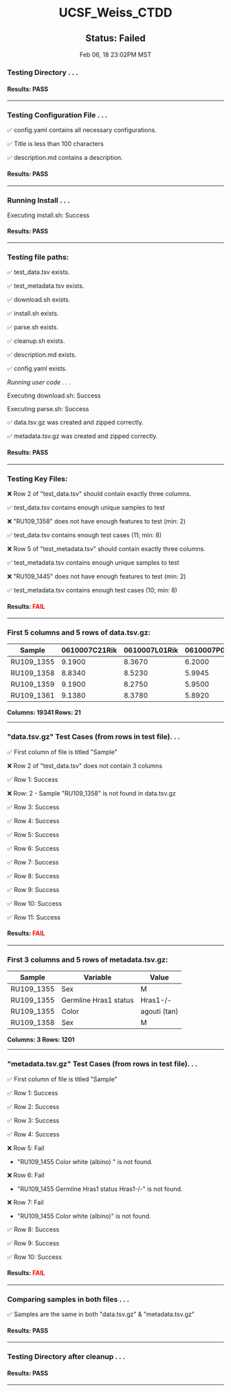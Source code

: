 <h1><center>UCSF_Weiss_CTDD</center></h1>
<h2><center> Status: Failed </center></h2>
<center>Feb 06, 18 23:02PM MST</center>


### Testing Directory . . .

#### Results: PASS
---
### Testing Configuration File . . .

&#9989;	config.yaml contains all necessary configurations.

&#9989;	Title is less than 100 characters

&#9989;	description.md contains a description.

#### Results: PASS
---
### Running Install . . .

Executing install.sh: Success

#### Results: PASS
---

### Testing file paths:

&#9989;	test_data.tsv exists.

&#9989;	test_metadata.tsv exists.

&#9989;	download.sh exists.

&#9989;	install.sh exists.

&#9989;	parse.sh exists.

&#9989;	cleanup.sh exists.

&#9989;	description.md exists.

&#9989;	config.yaml exists.

*Running user code . . .*

Executing download.sh: Success

Executing parse.sh: Success

&#9989;	data.tsv.gz was created and zipped correctly.

&#9989;	metadata.tsv.gz was created and zipped correctly.

#### Results: PASS
---
### Testing Key Files:

&#10060;	Row 2 of "test_data.tsv" should contain exactly three columns.

&#9989;	test_data.tsv contains enough unique samples to test

&#10060;	"RU109_1358" does not have enough features to test (min: 2)

&#9989;	test_data.tsv contains enough test cases (11; min: 8)

&#10060;	Row 5 of "test_metadata.tsv" should contain exactly three columns.

&#9989;	test_metadata.tsv contains enough unique samples to test

&#10060;	"RU109_1445" does not have enough features to test (min: 2)

&#9989;	test_metadata.tsv contains enough test cases (10; min: 8)

#### Results: **<font color="red">FAIL</font>**
---

### First 5 columns and 5 rows of data.tsv.gz:

|	Sample	|	0610007C21Rik	|	0610007L01Rik	|	0610007P08Rik	|	0610007P14Rik	|
|	---	|	---	|	---	|	---	|	---	|
|	RU109_1355	|	9.1900	|	8.3670	|	6.2000	|	8.9890	|
|	RU109_1358	|	8.8340	|	8.5230	|	5.9945	|	9.3620	|
|	RU109_1359	|	9.1900	|	8.2750	|	5.9500	|	8.9350	|
|	RU109_1361	|	9.1380	|	8.3780	|	5.8920	|	8.8210	|

**Columns: 19341 Rows: 21**

---
### "data.tsv.gz" Test Cases (from rows in test file). . .

&#9989;	First column of file is titled "Sample"

&#10060;	Row 2 of "test_data.tsv" does not contain 3 columns

&#9989;	Row 1: Success

&#10060;	Row: 2 - Sample "RU109_1358" is not found in data.tsv.gz

&#9989;	Row 3: Success

&#9989;	Row 4: Success

&#9989;	Row 5: Success

&#9989;	Row 6: Success

&#9989;	Row 7: Success

&#9989;	Row 8: Success

&#9989;	Row 9: Success

&#9989;	Row 10: Success

&#9989;	Row 11: Success

#### Results: **<font color="red">FAIL</font>**
---
### First 3 columns and 5 rows of metadata.tsv.gz:

|	Sample	|	Variable	|	Value	|
|	---	|	---	|	---	|
|	RU109_1355	|	Sex	|	M	|
|	RU109_1355	|	Germline Hras1 status	|	Hras1-/-	|
|	RU109_1355	|	Color	|	agouti (tan)	|
|	RU109_1358	|	Sex	|	M	|

**Columns: 3 Rows: 1201**

---
### "metadata.tsv.gz" Test Cases (from rows in test file). . .

&#9989;	First column of file is titled "Sample"

&#9989;	Row 1: Success

&#9989;	Row 2: Success

&#9989;	Row 3: Success

&#9989;	Row 4: Success

&#10060;	Row 5: Fail
- "RU109_1455	Color	white (albino)	" is not found.

&#10060;	Row 6: Fail
- "RU109_1455	Germline Hras1 status	Hras1-/-" is not found.

&#10060;	Row 7: Fail
- "RU109_1455	Color	white (albino)" is not found.

&#9989;	Row 8: Success

&#9989;	Row 9: Success

&#9989;	Row 10: Success

#### Results: **<font color="red">FAIL</font>**
---
### Comparing samples in both files . . .

&#9989;	Samples are the same in both "data.tsv.gz" & "metadata.tsv.gz"

#### Results: PASS

---
### Testing Directory after cleanup . . .

#### Results: PASS
---
